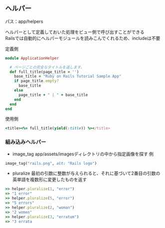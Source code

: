 ## ヘルパー
パス：app/helpers

ヘルパーとして定義しておいた処理をビュー側で呼び出すことができる  
Railsでは自動的にヘルパーモジュールを読みこんでくれるため、includeは不要

定義側
```ruby
module ApplicationHelper

  # ページごとの完全なタイトルを返します。
  def full_title(page_title = '')
    base_title = "Ruby on Rails Tutorial Sample App"
    if page_title.empty?
      base_title
    else
      page_title + " | " + base_title
    end
  end
end
```

使用側
```ruby
<title><%= full_title(yield(:title)) %></title>
```

### 組み込みヘルパー
- image_tag
app/assets/imagesディレクトリの中から指定画像を探す
例
```ruby
image_tag("rails.png", alt: "Rails logo")
```

- pluralize
最初の引数に整数が与えられると、それに基づいて2番目の引数の英単語を複数形に変更したものを返す

```ruby
>> helper.pluralize(1, "error")
=> "1 error"
>> helper.pluralize(5, "error")
=> "5 errors"
>> helper.pluralize(2, "woman")
=> "2 women"
>> helper.pluralize(3, "erratum")
=> "3 errata
```